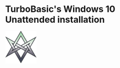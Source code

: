 # TurboBasic's Windows 10 Unattended installation

<img src="https://raw.githubusercontent.com/TurboBasic/windows-unattended/master/hexagram.png" alt="Windows Unattended installation" style="width: 100px; height: auto;" />
